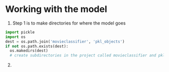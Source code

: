 # Working with the model



1. Step 1 is to make directories for where the model goes

```python
import pickle
import os 
dest = os.path.join('movieclassifier', 'pkl_objects')
if not os.path.exists(dest):
  os.makedirs(dest)
  # create subdirectories in the project called movieclassifier and pkl_objects
```



2. 

